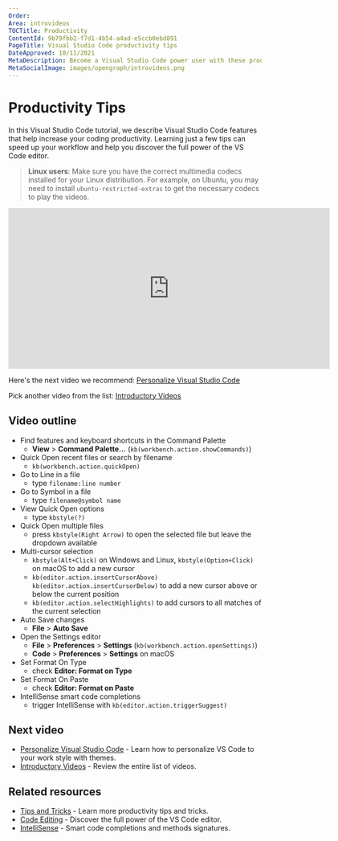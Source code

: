 ```yaml
---
Order:
Area: introvideos
TOCTitle: Productivity
ContentId: 9b79fbb2-f7d1-4b54-a4ad-e5ccb0ebd891
PageTitle: Visual Studio Code productivity tips
DateApproved: 10/11/2021
MetaDescription: Become a Visual Studio Code power user with these productivity tips.
MetaSocialImage: images/opengraph/introvideos.png
---
```

# Productivity Tips

In this Visual Studio Code tutorial, we describe Visual Studio Code features that help increase your coding productivity. Learning just a few tips can speed up your workflow and help you discover the full power of the VS Code editor.

>**Linux users**: Make sure you have the correct multimedia codecs installed for your Linux distribution. For example, on Ubuntu, you may need to install `ubuntu-restricted-extras` to get the necessary codecs to play the videos.

<iframe src="https://www.microsoft.com/en-us/videoplayer/embed/RWGSHk" width="640" height="320" allowFullScreen="true" frameBorder="0"></iframe>

Here's the next video we recommend: [Personalize Visual Studio Code](/docs/introvideos/configure.md)

Pick another video from the list: [Introductory Videos](/docs/getstarted/introvideos.md)

## Video outline

* Find features and keyboard shortcuts in the Command Palette
  * **View** > **Command Palette...** (`kb(workbench.action.showCommands)`)
* Quick Open recent files or search by filename
  * `kb(workbench.action.quickOpen)`
* Go to Line in a file
  * type `filename:line number`
* Go to Symbol in a file
  * type `filename@symbol name`
* View Quick Open options
  * type `kbstyle(?)`
* Quick Open multiple files
  * press `kbstyle(Right Arrow)` to open the selected file but leave the dropdown available
* Multi-cursor selection
  * `kbstyle(Alt+Click)` on Windows and Linux, `kbstyle(Option+Click)` on macOS to add a new cursor
  * `kb(editor.action.insertCursorAbove)` `kb(editor.action.insertCursorBelow)` to add a new cursor above or below the current position
  * `kb(editor.action.selectHighlights)` to add cursors to all matches of the current selection
* Auto Save changes
  * **File** > **Auto Save**
* Open the Settings editor
  * **File** > **Preferences** > **Settings** (`kb(workbench.action.openSettings)`)
  * **Code** > **Preferences** > **Settings** on macOS
* Set Format On Type
  * check **Editor: Format on Type**
* Set Format On Paste
  * check **Editor: Format on Paste**
* IntelliSense smart code completions
  * trigger IntelliSense with `kb(editor.action.triggerSuggest)`

## Next video

* [Personalize Visual Studio Code](/docs/introvideos/configure.md) - Learn how to personalize VS Code to your work style with themes.
* [Introductory Videos](/docs/getstarted/introvideos.md) - Review the entire list of videos.

## Related resources

* [Tips and Tricks](/docs/getstarted/tips-and-tricks.md) - Learn more productivity tips and tricks.
* [Code Editing](/docs/editor/codebasics.md) - Discover the full power of the VS Code editor.
* [IntelliSense](/docs/editor/intellisense.md) - Smart code completions and methods signatures.
